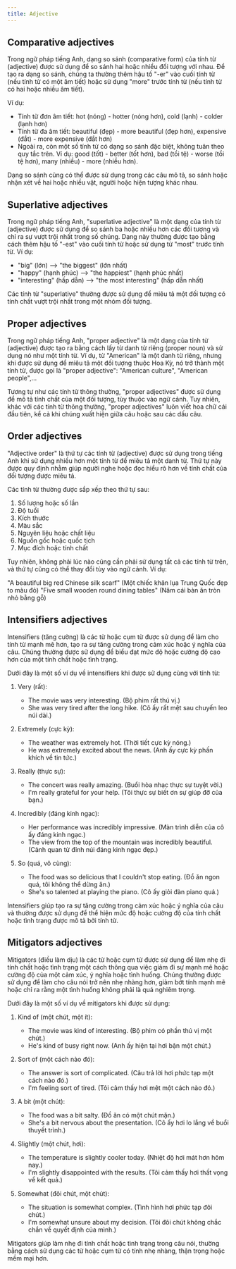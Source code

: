 ```yaml
---
title: Adjective
---
```


## Comparative adjectives

Trong ngữ pháp tiếng Anh, dạng so sánh (comparative form) của tính từ (adjective) được sử dụng để so sánh hai hoặc nhiều đối tượng với nhau. Để tạo ra dạng so sánh, chúng ta thường thêm hậu tố "-er" vào cuối tính từ (nếu tính từ có một âm tiết) hoặc sử dụng "more" trước tính từ (nếu tính từ có hai hoặc nhiều âm tiết).

Ví dụ:

- Tính từ đơn âm tiết: hot (nóng) - hotter (nóng hơn), cold (lạnh) - colder (lạnh hơn)
- Tính từ đa âm tiết: beautiful (đẹp) - more beautiful (đẹp hơn), expensive (đắt) - more expensive (đắt hơn)
- Ngoài ra, còn một số tính từ có dạng so sánh đặc biệt, không tuân theo quy tắc trên. Ví dụ: good (tốt) - better (tốt hơn), bad (tồi tệ) - worse (tồi tệ hơn), many (nhiều) - more (nhiều hơn).

Dạng so sánh cũng có thể được sử dụng trong các câu mô tả, so sánh hoặc nhận xét về hai hoặc nhiều vật, người hoặc hiện tượng khác nhau.

## Superlative adjectives

Trong ngữ pháp tiếng Anh, "superlative adjective" là một dạng của tính từ (adjective) được sử dụng để so sánh ba hoặc nhiều hơn các đối tượng và chỉ ra sự vượt trội nhất trong số chúng. Dạng này thường được tạo bằng cách thêm hậu tố "-est" vào cuối tính từ hoặc sử dụng từ "most" trước tính từ. Ví dụ:

- "big" (lớn) --> "the biggest" (lớn nhất)
- "happy" (hạnh phúc) --> "the happiest" (hạnh phúc nhất)
- "interesting" (hấp dẫn) --> "the most interesting" (hấp dẫn nhất)

Các tính từ "superlative" thường được sử dụng để miêu tả một đối tượng có tính chất vượt trội nhất trong một nhóm đối tượng.

## Proper adjectives

Trong ngữ pháp tiếng Anh, "proper adjective" là một dạng của tính từ (adjective) được tạo ra bằng cách lấy từ danh từ riêng (proper noun) và sử dụng nó như một tính từ. Ví dụ, từ "American" là một danh từ riêng, nhưng khi được sử dụng để miêu tả một đối tượng thuộc Hoa Kỳ, nó trở thành một tính từ, được gọi là "proper adjective": "American culture", "American people",...

Tương tự như các tính từ thông thường, "proper adjectives" được sử dụng để mô tả tính chất của một đối tượng, tùy thuộc vào ngữ cảnh. Tuy nhiên, khác với các tính từ thông thường, "proper adjectives" luôn viết hoa chữ cái đầu tiên, kể cả khi chúng xuất hiện giữa câu hoặc sau các dấu câu.

## Order adjectives

"Adjective order" là thứ tự các tính từ (adjective) được sử dụng trong tiếng Anh khi sử dụng nhiều hơn một tính từ để miêu tả một danh từ. Thứ tự này được quy định nhằm giúp người nghe hoặc đọc hiểu rõ hơn về tính chất của đối tượng được miêu tả.

Các tính từ thường được sắp xếp theo thứ tự sau:

1. Số lượng hoặc số lần
2. Độ tuổi
3. Kích thước
4. Màu sắc
5. Nguyên liệu hoặc chất liệu
6. Nguồn gốc hoặc quốc tịch
7. Mục đích hoặc tính chất

Tuy nhiên, không phải lúc nào cũng cần phải sử dụng tất cả các tính từ trên, và thứ tự cũng có thể thay đổi tùy vào ngữ cảnh. Ví dụ:

"A beautiful big red Chinese silk scarf" (Một chiếc khăn lụa Trung Quốc đẹp to màu đỏ)
"Five small wooden round dining tables" (Năm cái bàn ăn tròn nhỏ bằng gỗ)

## Intensifiers adjectives

Intensifiers (tăng cường) là các từ hoặc cụm từ được sử dụng để làm cho tính từ mạnh mẽ hơn, tạo ra sự tăng cường trong cảm xúc hoặc ý nghĩa của câu. Chúng thường được sử dụng để biểu đạt mức độ hoặc cường độ cao hơn của một tính chất hoặc tình trạng.

Dưới đây là một số ví dụ về intensifiers khi được sử dụng cùng với tính từ:

1.  Very (rất):

    - The movie was very interesting. (Bộ phim rất thú vị.)
    - She was very tired after the long hike. (Cô ấy rất mệt sau chuyến leo núi dài.)

2.  Extremely (cực kỳ):

    - The weather was extremely hot. (Thời tiết cực kỳ nóng.)
    - He was extremely excited about the news. (Anh ấy cực kỳ phấn khích về tin tức.)

3.  Really (thực sự):

    - The concert was really amazing. (Buổi hòa nhạc thực sự tuyệt vời.)
    - I'm really grateful for your help. (Tôi thực sự biết ơn sự giúp đỡ của bạn.)

4.  Incredibly (đáng kinh ngạc):

    - Her performance was incredibly impressive. (Màn trình diễn của cô ấy đáng kinh ngạc.)
    - The view from the top of the mountain was incredibly beautiful. (Cảnh quan từ đỉnh núi đáng kinh ngạc đẹp.)

5.  So (quá, vô cùng):

    - The food was so delicious that I couldn't stop eating. (Đồ ăn ngon quá, tôi không thể dừng ăn.)
    - She's so talented at playing the piano. (Cô ấy giỏi đàn piano quá.)

Intensifiers giúp tạo ra sự tăng cường trong cảm xúc hoặc ý nghĩa của câu và thường được sử dụng để thể hiện mức độ hoặc cường độ của tính chất hoặc tình trạng được mô tả bởi tính từ.

## Mitigators adjectives

Mitigators (điều làm dịu) là các từ hoặc cụm từ được sử dụng để làm nhẹ đi tính chất hoặc tình trạng một cách thông qua việc giảm đi sự mạnh mẽ hoặc cường độ của một cảm xúc, ý nghĩa hoặc tình huống. Chúng thường được sử dụng để làm cho câu nói trở nên nhẹ nhàng hơn, giảm bớt tính mạnh mẽ hoặc chỉ ra rằng một tình huống không phải là quá nghiêm trọng.

Dưới đây là một số ví dụ về mitigators khi được sử dụng:

1.  Kind of (một chút, một ít):

    - The movie was kind of interesting. (Bộ phim có phần thú vị một chút.)
    - He's kind of busy right now. (Anh ấy hiện tại hơi bận một chút.)

2.  Sort of (một cách nào đó):

    - The answer is sort of complicated. (Câu trả lời hơi phức tạp một cách nào đó.)
    - I'm feeling sort of tired. (Tôi cảm thấy hơi mệt một cách nào đó.)

3.  A bit (một chút):

    - The food was a bit salty. (Đồ ăn có một chút mặn.)
    - She's a bit nervous about the presentation. (Cô ấy hơi lo lắng về buổi thuyết trình.)

4.  Slightly (một chút, hơi):

    - The temperature is slightly cooler today. (Nhiệt độ hơi mát hơn hôm nay.)
    - I'm slightly disappointed with the results. (Tôi cảm thấy hơi thất vọng về kết quả.)

5.  Somewhat (đôi chút, một chút):

    - The situation is somewhat complex. (Tình hình hơi phức tạp đôi chút.)
    - I'm somewhat unsure about my decision. (Tôi đôi chút không chắc chắn về quyết định của mình.)

Mitigators giúp làm nhẹ đi tính chất hoặc tình trạng trong câu nói, thường bằng cách sử dụng các từ hoặc cụm từ có tính nhẹ nhàng, thận trọng hoặc mềm mại hơn.
